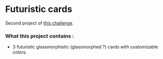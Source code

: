 # Futuristic cards

Second project of [this challenge](https://github.com/Rekuiem84/personal-challenges).

### What this project contains : 

- 3 futuristic glassmorphistic (glassmorphed ?) cards with customizable colors.
